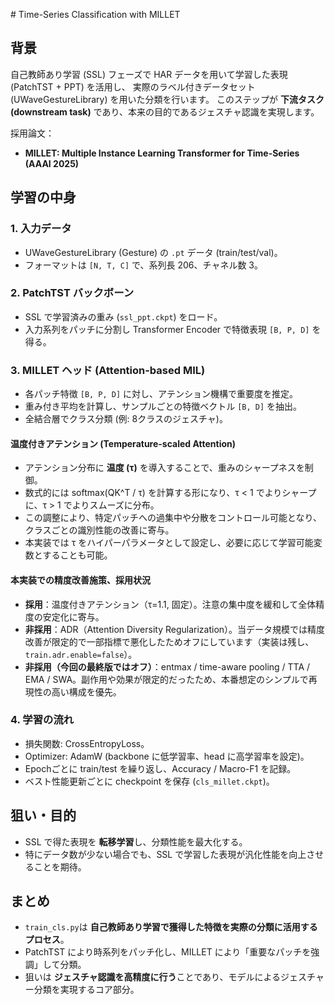 <file name=1 path=/Users/jld20024/Desktop/python/time-series-ssl/train/howto_cls.md># Time-Series Classification with MILLET

## 背景
自己教師あり学習 (SSL) フェーズで HAR データを用いて学習した表現 (PatchTST + PPT) を活用し、
実際のラベル付きデータセット (UWaveGestureLibrary) を用いた分類を行います。
このステップが **下流タスク (downstream task)** であり、本来の目的であるジェスチャ認識を実現します。

採用論文：
- **MILLET: Multiple Instance Learning Transformer for Time-Series (AAAI 2025)**

## 学習の中身

### 1. 入力データ
- UWaveGestureLibrary (Gesture) の `.pt` データ (train/test/val)。
- フォーマットは `[N, T, C]` で、系列長 206、チャネル数 3。

### 2. PatchTST バックボーン
- SSL で学習済みの重み (`ssl_ppt.ckpt`) をロード。
- 入力系列をパッチに分割し Transformer Encoder で特徴表現 `[B, P, D]` を得る。

### 3. MILLET ヘッド (Attention-based MIL)
- 各パッチ特徴 `[B, P, D]` に対し、アテンション機構で重要度を推定。
- 重み付き平均を計算し、サンプルごとの特徴ベクトル `[B, D]` を抽出。
- 全結合層でクラス分類 (例: 8クラスのジェスチャ)。

#### 温度付きアテンション (Temperature-scaled Attention)
- アテンション分布に **温度 (τ)** を導入することで、重みのシャープネスを制御。
- 数式的には softmax(QK^T / τ) を計算する形になり、τ < 1 でよりシャープに、τ > 1 でよりスムーズに分布。
- この調整により、特定パッチへの過集中や分散をコントロール可能となり、クラスごとの識別性能の改善に寄与。
- 本実装では τ をハイパーパラメータとして設定し、必要に応じて学習可能変数とすることも可能。

#### 本実装での精度改善施策、採用状況
- **採用**：温度付きアテンション（τ=1.1, 固定）。注意の集中度を緩和して全体精度の安定化に寄与。
- **非採用**：ADR（Attention Diversity Regularization）。当データ規模では精度改善が限定的で一部指標で悪化したためオフにしています（実装は残し、`train.adr.enable=false`）。
- **非採用（今回の最終版ではオフ）**：entmax / time-aware pooling / TTA / EMA / SWA。副作用や効果が限定的だったため、本番想定のシンプルで再現性の高い構成を優先。

### 4. 学習の流れ
- 損失関数: CrossEntropyLoss。
- Optimizer: AdamW (backbone に低学習率、head に高学習率を設定)。
- Epochごとに train/test を繰り返し、Accuracy / Macro-F1 を記録。
- ベスト性能更新ごとに checkpoint を保存 (`cls_millet.ckpt`)。

## 狙い・目的
- SSL で得た表現を **転移学習**し、分類性能を最大化する。
- 特にデータ数が少ない場合でも、SSL で学習した表現が汎化性能を向上させることを期待。

## まとめ
- `train_cls.py`は **自己教師あり学習で獲得した特徴を実際の分類に活用するプロセス**。
- PatchTST により時系列をパッチ化し、MILLET により「重要なパッチを強調」して分類。
- 狙いは **ジェスチャ認識を高精度に行う**ことであり、モデルによるジェスチャー分類を実現するコア部分。